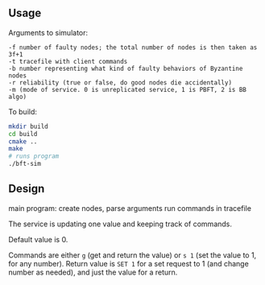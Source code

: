 ## Usage

Arguments to simulator:
```
-f number of faulty nodes; the total number of nodes is then taken as 3f+1
-t tracefile with client commands
-b number representing what kind of faulty behaviors of Byzantine nodes
-r reliability (true or false, do good nodes die accidentally)
-m (mode of service. 0 is unreplicated service, 1 is PBFT, 2 is BB algo)
```

To build:
```bash
mkdir build
cd build
cmake .. 
make
# runs program
./bft-sim
```
## Design

main program:
create nodes, parse arguments
run commands in tracefile

The service is updating one value and keeping track of commands. 

Default value is 0. 

Commands are either `g` (get and return the value) or `s 1` (set the value to 1, for any number).
Return value is `SET 1` for a set request to 1 (and change number as needed), and just the value for a return. 

